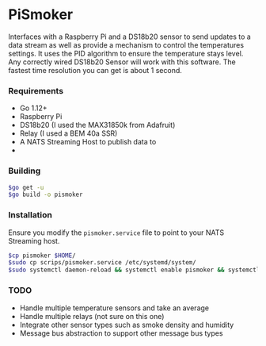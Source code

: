 # PiSmoker

Interfaces with a Raspberry Pi and a DS18b20 sensor to send updates to a data stream as well as provide a mechanism to control the temperatures settings.  It uses the PID algorithm to ensure the temperature stays level.  Any correctly wired DS18b20 Sensor will work with this software.  The fastest time resolution you can get is about 1 second.

### Requirements
* Go 1.12+
* Raspberry Pi
* DS18b20 (I used the MAX31850k from Adafruit)
* Relay (I used a BEM 40a SSR)
* A NATS Streaming Host to publish data to
* 

### Building

```bash
$go get -u
$go build -o pismoker
```

### Installation
Ensure you modify the `pismoker.service` file to point to your NATS Streaming host.
```bash
$cp pismoker $HOME/
$sudo cp scrips/pismoker.service /etc/systemd/system/
$sudo systemctl daemon-reload && systemctl enable pismoker && systemctl start pismoker
```

### TODO
* Handle multiple temperature sensors and take an average
* Handle multiple relays (not sure on this one)
* Integrate other sensor types such as smoke density and humidity
* Message bus abstraction to support other message bus types

